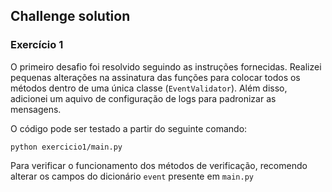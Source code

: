 
## Challenge solution

### Exercício 1

O primeiro desafio foi resolvido seguindo as instruções fornecidas. Realizei pequenas alterações na assinatura das funções para colocar todos os métodos dentro de uma única classe (`EventValidator`). Além disso, adicionei um aquivo de configuração de logs para padronizar as mensagens.

O código pode ser testado a partir do seguinte comando:

    python exercicio1/main.py


Para verificar o funcionamento dos métodos de verificação, recomendo alterar os campos do dicionário `event` presente em `main.py`